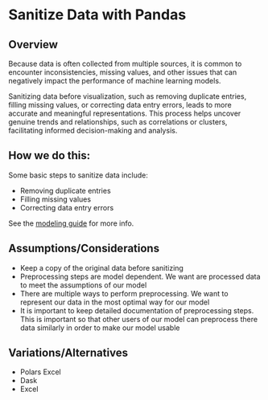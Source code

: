 # Sanitize Data with Pandas

## Overview

Because data is often collected from multiple sources, it is common to encounter inconsistencies, missing values, and other issues that can negatively impact the performance of machine learning models.

Sanitizing data before visualization, such as removing duplicate entries, filling missing values, or correcting data entry errors, leads to more accurate and meaningful representations. This process helps uncover genuine trends and relationships, such as correlations or clusters, facilitating informed decision-making and analysis.

## How we do this:

Some basic steps to sanitize data include:

- Removing duplicate entries
- Filling missing values
- Correcting data entry errors

See the [modeling guide](https://github.com/CodesmithLLC/dsml-modeling-guide/tree/main/preprocessing) for more info.

## Assumptions/Considerations

- Keep a copy of the original data before sanitizing
- Preprocessing steps are model dependent. We want are processed data to meet the assumptions of our model
- There are multiple ways to perform preprocessing. We want to represent our data in the most optimal way for our model
- It is important to keep detailed documentation of preprocessing steps. This is important so that other users of our model can preprocess there data similarly in order to make our model usable

## Variations/Alternatives

- Polars Excel
- Dask
- Excel
